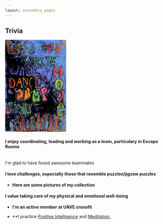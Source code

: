 ```yaml
---
layout: secondary_pages
---
```


## Trivia

<div class="row">
  <div class="col-sm-4"><img src="/assets/images/Rescue_toolkit_1.jpg"  
        class="displayed" width=200 height=300 border=0 /></div>
  <div class="col-sm-4"> <h4 class="tagline"> I enjoy coordinating, leading and working as a team, particulary in Escape Rooms </h4><br>
I'm glad to have found awesome teammates<br> </div>
</div>

	

#### I love challenges, especially those that resemble puzzles/jigzaw puzzles
- **Here are some pictures of my collection**<br>
	
 




#### I value taking care of my physical and emotional well-being
- **I'm an active member at UAVE crossfit**<br>
 
- **I practice <a href="https://www.positiveintelligence.com/" target="_blank">Positive Intelligence</a> and  <a href="https://www.headspace.com/meditation-101/what-is-meditation" target="_blank">Meditation.</a>
	






